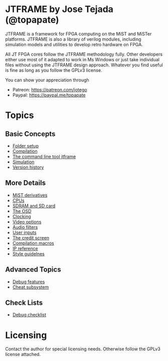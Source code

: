 JTFRAME by Jose Tejada (@topapate)
==================================

JTFRAME is a framework for FPGA computing on the MiST and MiSTer platforms. JTFRAME is also a library of verilog modules, including simulation models and utilities to develop retro hardware on FPGA.

All JT FPGA cores follow the JTFRAME methodology fully. Other developers either use most of it adapted to work in Ms Windows or just take individual files without using the JTFRAME design approach. Whatever you find useful is fine as long as you follow the GPLv3 license.

You can show your appreciation through
* Patreon: https://patreon.com/jotego
* Paypal: https://paypal.me/topapate

# Topics

## Basic Concepts
* [Folder setup](doc/folders.md)
* [Compilation](doc/compilation.md)
* [The command line tool jtframe](doc/jtframe.md)
* [Simulation](doc/sim.md)
* [Version history](doc/version.md)

## More Details
* [MiST derivatives](doc/mist.md)
* [CPUs](doc/cpus.md)
* [SDRAM and SD card](doc/sdram.md)
* [The OSD](doc/osd.md)
* [Clocking](doc/clocks.md)
* [Video options](doc/video.md)
* [Audio filters](doc/audio.md)
* [User inputs](doc/inputs.md)
* [The credit screen](doc/credits.md)
* [Compilation macros](doc/macros.md)
* [IP reference](doc/ip.md)
* [Style guidelnes](doc/style.md)

## Advanced Topics
* [Debug features](doc/debug.md)
* [Cheat subsystem](doc/cheat.md)

## Check Lists
* [Debug checklist](doc/debug_list.md)

# Licensing

Contact the author for special licensing needs. Otherwise follow the GPLv3 license attached.